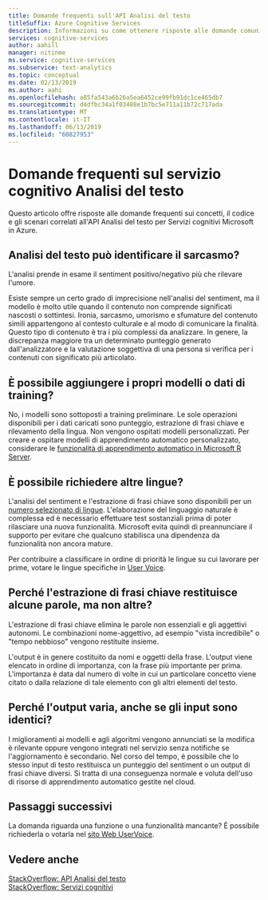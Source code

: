 ```yaml
---
title: Domande frequenti sull'API Analisi del testo
titleSuffix: Azure Cognitive Services
description: Informazioni su come ottenere risposte alle domande comuni sull'API Analisi del testo.
services: cognitive-services
author: aahill
manager: nitinme
ms.service: cognitive-services
ms.subservice: text-analytics
ms.topic: conceptual
ms.date: 02/13/2019
ms.author: aahi
ms.openlocfilehash: a85fa543a6b26a5ea6452ce99fb91dc1ce465db7
ms.sourcegitcommit: d4dfbc34a1f03488e1b7bc5e711a11b72c717ada
ms.translationtype: MT
ms.contentlocale: it-IT
ms.lasthandoff: 06/13/2019
ms.locfileid: "60827953"
---
```

# <a name="frequently-asked-questions-faq-about-the-text-analytics-cognitive-service"></a>Domande frequenti sul servizio cognitivo Analisi del testo

 Questo articolo offre risposte alle domande frequenti sui concetti, il codice e gli scenari correlati all'API Analisi del testo per Servizi cognitivi Microsoft in Azure.

## <a name="can-text-analytics-identify-sarcasm"></a>Analisi del testo può identificare il sarcasmo?

L'analisi prende in esame il sentiment positivo/negativo più che rilevare l'umore.

Esiste sempre un certo grado di imprecisione nell'analisi del sentiment, ma il modello è molto utile quando il contenuto non comprende significati nascosti o sottintesi. Ironia, sarcasmo, umorismo e sfumature del contenuto simili appartengono al contesto culturale e al modo di comunicare la finalità. Questo tipo di contenuto è tra i più complessi da analizzare. In genere, la discrepanza maggiore tra un determinato punteggio generato dall'analizzatore e la valutazione soggettiva di una persona si verifica per i contenuti con significato più articolato.

## <a name="can-i-add-my-own-training-data-or-models"></a>È possibile aggiungere i propri modelli o dati di training?

No, i modelli sono sottoposti a training preliminare. Le sole operazioni disponibili per i dati caricati sono punteggio, estrazione di frasi chiave e rilevamento della lingua. Non vengono ospitati modelli personalizzati. Per creare e ospitare modelli di apprendimento automatico personalizzato, considerare le [funzionalità di apprendimento automatico in Microsoft R Server](https://docs.microsoft.com/r-server/r/concept-what-is-the-microsoftml-package).

## <a name="can-i-request-additional-languages"></a>È possibile richiedere altre lingue?

L'analisi del sentiment e l'estrazione di frasi chiave sono disponibili per un [numero selezionato di lingue](text-analytics-supported-languages.md). L'elaborazione del linguaggio naturale è complessa ed è necessario effettuare test sostanziali prima di poter rilasciare una nuova funzionalità. Microsoft evita quindi di preannunciare il supporto per evitare che qualcuno stabilisca una dipendenza da funzionalità non ancora mature. 

Per contribuire a classificare in ordine di priorità le lingue su cui lavorare per prime, votare le lingue specifiche in [User Voice](https://cognitive.uservoice.com/forums/555922-text-analytics). 

## <a name="why-does-key-phrase-extraction-return-some-words-but-not-others"></a>Perché l'estrazione di frasi chiave restituisce alcune parole, ma non altre?

L'estrazione di frasi chiave elimina le parole non essenziali e gli aggettivi autonomi. Le combinazioni nome-aggettivo, ad esempio "vista incredibile" o "tempo nebbioso" vengono restituite insieme.

L'output è in genere costituito da nomi e oggetti della frase. L'output viene elencato in ordine di importanza, con la frase più importante per prima. L'importanza è data dal numero di volte in cui un particolare concetto viene citato o dalla relazione di tale elemento con gli altri elementi del testo.

## <a name="why-does-output-vary-given-identical-inputs"></a>Perché l'output varia, anche se gli input sono identici?

I miglioramenti ai modelli e agli algoritmi vengono annunciati se la modifica è rilevante oppure vengono integrati nel servizio senza notifiche se l'aggiornamento è secondario. Nel corso del tempo, è possibile che lo stesso input di testo restituisca un punteggio del sentiment o un output di frasi chiave diversi. Si tratta di una conseguenza normale e voluta dell'uso di risorse di apprendimento automatico gestite nel cloud.

## <a name="next-steps"></a>Passaggi successivi

La domanda riguarda una funzione o una funzionalità mancante? È possibile richiederla o votarla nel [sito Web UserVoice](https://cognitive.uservoice.com/forums/555922-text-analytics).

## <a name="see-also"></a>Vedere anche

 [StackOverflow: API Analisi del testo](https://stackoverflow.com/questions/tagged/text-analytics-api)   
 [StackOverflow: Servizi cognitivi](https://stackoverflow.com/questions/tagged/microsoft-cognitive)

